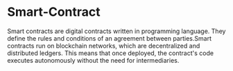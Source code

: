 # Smart-Contract
Smart contracts are digital contracts written in programming language. They define the rules and conditions of an agreement between parties.Smart contracts run on blockchain networks, which are decentralized and distributed ledgers. This means that once deployed, the contract's code executes autonomously without the need for intermediaries.
